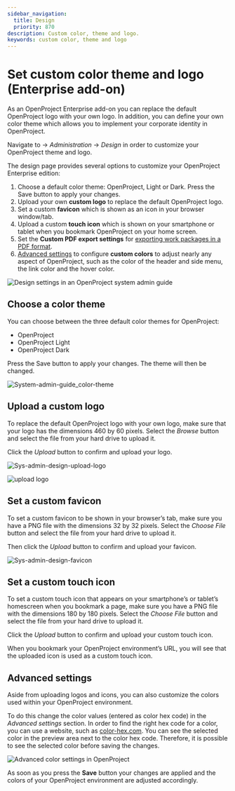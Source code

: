 ```yaml
---
sidebar_navigation:
  title: Design
  priority: 870
description: Custom color, theme and logo.
keywords: custom color, theme and logo
---
```

# Set custom color theme and logo (Enterprise add-on)

As an OpenProject Enterprise add-on you can replace the default  OpenProject logo with your own logo. In addition, you can define your own color theme which allows you to implement your corporate identity in OpenProject.

Navigate to -> *Administration* -> *Design* in order to customize your OpenProject theme and logo.

The design page provides several options to customize your OpenProject Enterprise edition:

1. Choose a default color theme: OpenProject, Light or Dark. Press the Save button to apply your changes.
2. Upload your own **custom logo** to replace the default OpenProject logo.
3. Set a custom **favicon** which is shown as an icon in your browser window/tab.
4. Upload a custom **touch icon** which is shown on your smartphone or tablet when you bookmark OpenProject on your home screen.
5. Set the **Custom PDF export settings** for [exporting work packages in a PDF format](../../user-guide/work-packages/exporting/#pdf-export).
6. [Advanced settings](#advanced-settings) to configure **custom colors** to adjust nearly any aspect of OpenProject, such  as the color of the header and side menu, the link color and the hover color.

![Design settings in an OpenProject system admin guide](openproject_system_guide_design.png)

## Choose a color theme

You can choose between the three default color themes for OpenProject:

* OpenProject 
* OpenProject Light
* OpenProject Dark

Press the Save button to apply your changes. The theme will then be changed.

![System-admin-guide_color-theme](System-admin-guide_color-theme.png)



## Upload a custom logo

To replace the default OpenProject logo with your own logo, make sure that your logo has the dimensions 460 by 60 pixels. Select the *Browse* button and select the file from your hard drive to upload it.

Click the *Upload* button to confirm and upload your logo.

![Sys-admin-design-upload-logo](Sys-admin-design-upload-logo.png)

![upload logo](system_admin_logo_updated.png)

## Set a custom favicon

To set a custom favicon to be shown in your browser’s tab, make sure  you have a PNG file with the dimensions 32 by 32 pixels. Select the *Choose File* button and select the file from your hard drive to upload it.

Then click the *Upload* button to confirm and upload your favicon.

![Sys-admin-design-favicon](Sys-admin-design-favicon.png)

## Set a custom touch icon

To set a custom touch icon that appears on your smartphone’s or  tablet’s homescreen when you bookmark a page, make sure you have a PNG  file with the dimensions 180 by 180 pixels. Select the *Choose File* button and select the file from your hard drive to upload it.

Click the *Upload* button to confirm and upload your custom touch icon.

When you bookmark your OpenProject environment’s URL, you will see that the uploaded icon is used as a custom touch icon.

## Advanced settings

Aside from uploading logos and icons, you can also customize the colors used within your OpenProject environment. 

To do this change the color values (entered as color hex code) in the *Advanced settings* section. In order to find the right hex code for a color, you can use a website, such as [color-hex.com](https://www.color-hex.com/).
 You can see the selected color in the preview area next to the color hex code. Therefore, it is possible to see the selected color before saving the changes.

![Advanced color settings in OpenProject](openproject_system_guide_design_advanced_settings_primer.png)

As soon as you press the **Save** button your changes are applied and the colors of your OpenProject environment are adjusted accordingly.

